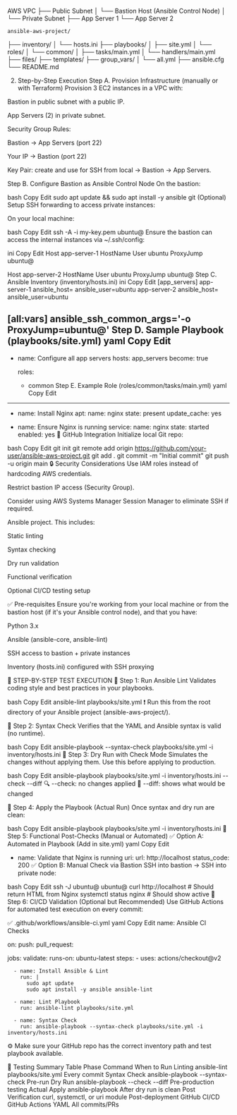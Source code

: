 AWS VPC
├── Public Subnet
│   └── Bastion Host (Ansible Control Node)
│
└── Private Subnet
    ├── App Server 1
    └── App Server 2

    ansible-aws-project/
├── inventory/
│   └── hosts.ini
├── playbooks/
│   ├── site.yml
│   └── roles/
│       └── common/
│           ├── tasks/main.yml
│           └── handlers/main.yml
├── files/
├── templates/
├── group_vars/
│   └── all.yml
├── ansible.cfg
└── README.md



2. Step-by-Step Execution
Step A. Provision Infrastructure (manually or with Terraform)
Provision 3 EC2 instances in a VPC with:

Bastion in public subnet with a public IP.

App Servers (2) in private subnet.

Security Group Rules:

Bastion → App Servers (port 22)

Your IP → Bastion (port 22)

Key Pair: create and use for SSH from local → Bastion → App Servers.

Step B. Configure Bastion as Ansible Control Node
On the bastion:

bash
Copy
Edit
sudo apt update && sudo apt install -y ansible git
(Optional) Setup SSH forwarding to access private instances:

On your local machine:

bash
Copy
Edit
ssh -A -i my-key.pem ubuntu@<bastion-ip>
Ensure the bastion can access the internal instances via ~/.ssh/config:

ini
Copy
Edit
Host app-server-1
    HostName <private-ip-1>
    User ubuntu
    ProxyJump ubuntu@<bastion-ip>

Host app-server-2
    HostName <private-ip-2>
    User ubuntu
    ProxyJump ubuntu@<bastion-ip>
Step C. Ansible Inventory (inventory/hosts.ini)
ini
Copy
Edit
[app_servers]
app-server-1 ansible_host=<private-ip-1> ansible_user=ubuntu
app-server-2 ansible_host=<private-ip-2> ansible_user=ubuntu

[all:vars]
ansible_ssh_common_args='-o ProxyJump=ubuntu@<bastion-ip>'
Step D. Sample Playbook (playbooks/site.yml)
yaml
Copy
Edit
---
- name: Configure all app servers
  hosts: app_servers
  become: true

  roles:
    - common
Step E. Example Role (roles/common/tasks/main.yml)
yaml
Copy
Edit
---
- name: Install Nginx
  apt:
    name: nginx
    state: present
    update_cache: yes

- name: Ensure Nginx is running
  service:
    name: nginx
    state: started
    enabled: yes
🔁 GitHub Integration
Initialize local Git repo:

bash
Copy
Edit
git init
git remote add origin https://github.com/your-user/ansible-aws-project.git
git add .
git commit -m "Initial commit"
git push -u origin main
🔒 Security Considerations
Use IAM roles instead of hardcoding AWS credentials.

Restrict bastion IP access (Security Group).

Consider using AWS Systems Manager Session Manager to eliminate SSH if required.

Ansible project. This includes:

Static linting

Syntax checking

Dry run validation

Functional verification

Optional CI/CD testing setup

✅ Pre-requisites
Ensure you're working from your local machine or from the bastion host (if it's your Ansible control node), and that you have:

Python 3.x

Ansible (ansible-core, ansible-lint)

SSH access to bastion + private instances

Inventory (hosts.ini) configured with SSH proxying

🔧 STEP-BY-STEP TEST EXECUTION
🔹 Step 1: Run Ansible Lint
Validates coding style and best practices in your playbooks.

bash
Copy
Edit
ansible-lint playbooks/site.yml
❗ Run this from the root directory of your Ansible project (ansible-aws-project/).

🔹 Step 2: Syntax Check
Verifies that the YAML and Ansible syntax is valid (no runtime).

bash
Copy
Edit
ansible-playbook --syntax-check playbooks/site.yml -i inventory/hosts.ini
🔹 Step 3: Dry Run with Check Mode
Simulates the changes without applying them. Use this before applying to production.

bash
Copy
Edit
ansible-playbook playbooks/site.yml -i inventory/hosts.ini --check --diff
🔍 --check: no changes applied
📑 --diff: shows what would be changed

🔹 Step 4: Apply the Playbook (Actual Run)
Once syntax and dry run are clean:

bash
Copy
Edit
ansible-playbook playbooks/site.yml -i inventory/hosts.ini
🔹 Step 5: Functional Post-Checks (Manual or Automated)
✅ Option A: Automated in Playbook (Add in site.yml)
yaml
Copy
Edit
- name: Validate that Nginx is running
  uri:
    url: http://localhost
    status_code: 200
✅ Option B: Manual Check via Bastion
SSH into bastion → SSH into private node:

bash
Copy
Edit
ssh -J ubuntu@<bastion-ip> ubuntu@<private-ip>
curl http://localhost     # Should return HTML from Nginx
systemctl status nginx    # Should show active
🔹 Step 6: CI/CD Validation (Optional but Recommended)
Use GitHub Actions for automated test execution on every commit:

✅ .github/workflows/ansible-ci.yml
yaml
Copy
Edit
name: Ansible CI Checks

on:
  push:
  pull_request:

jobs:
  validate:
    runs-on: ubuntu-latest
    steps:
      - uses: actions/checkout@v2

      - name: Install Ansible & Lint
        run: |
          sudo apt update
          sudo apt install -y ansible ansible-lint

      - name: Lint Playbook
        run: ansible-lint playbooks/site.yml

      - name: Syntax Check
        run: ansible-playbook --syntax-check playbooks/site.yml -i inventory/hosts.ini
⚙️ Make sure your GitHub repo has the correct inventory path and test playbook available.

📂 Testing Summary Table
Phase	Command	When to Run
Linting	ansible-lint playbooks/site.yml	Every commit
Syntax Check	ansible-playbook --syntax-check	Pre-run
Dry Run	ansible-playbook --check --diff	Pre-production testing
Actual Apply	ansible-playbook	After dry run is clean
Post Verification	curl, systemctl, or uri module	Post-deployment
GitHub CI/CD	GitHub Actions YAML	All commits/PRs
